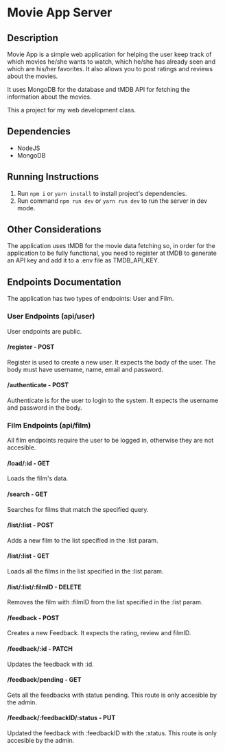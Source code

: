 # Movie App Server

## Description

Movie App is a simple web application for helping the user keep track of which movies he/she wants to watch, which he/she has already seen and which are his/her favorites. It also allows you to post ratings and reviews about the movies.

It uses MongoDB for the database and tMDB API for fetching the information about the movies.

This a project for my web development class.

## Dependencies

- NodeJS
- MongoDB

## Running Instructions

1. Run `npm i` or `yarn install` to install project's dependencies.
2. Run command `npm run dev` or `yarn run dev` to run the server in dev mode.

## Other Considerations

The application uses tMDB for the movie data fetching so, in order for the application to be fully functional, you need to register at tMDB to generate an API key and add it to a .env file as TMDB_API_KEY.

## Endpoints Documentation

The application has two types of endpoints: User and Film.

### User Endpoints (api/user)

User endpoints are public.

#### /register - POST

Register is used to create a new user. It expects the body of the user. The body must have username, name, email and password.

#### /authenticate - POST

Authenticate is for the user to login to the system. It expects the username and password in the body.

### Film Endpoints (api/film)

All film endpoints require the user to be logged in, otherwise they are not accesible.

#### /load/:id - GET

Loads the film's data.

#### /search - GET

Searches for films that match the specified query.

#### /list/:list - POST

Adds a new film to the list specified in the :list param.

#### /list/:list - GET

Loads all the films in the list specified in the :list param.

#### /list/:list/:filmID - DELETE

Removes the film with :filmID from the list specified in the :list param.

#### /feedback - POST

Creates a new Feedback. It expects the rating, review and filmID.

#### /feedback/:id - PATCH

Updates the feedback with :id.

#### /feedback/pending - GET

Gets all the feedbacks with status pending. This route is only accesible by the admin.

#### /feedback/:feedbackID/:status - PUT

Updated the feedback with :feedbackID with the :status. This route is only accesible by the admin.

